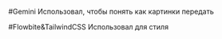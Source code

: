 #Gemini 
Использовал, чтобы понять как картинки передать

#Flowbite&TailwindCSS
Использовал для стиля
